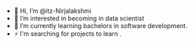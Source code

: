 - 👋 Hi, I’m @itz-Nirjalakshmi
- 👀 I’m interested in becoming in data scientist
- 🌱 I’m currently learning bachelors in software development.
- ⚡ I'm searching for projects to learn .

<!---
itz-Nirjalakshmi/itz-Nirjalakshmi is a ✨ special ✨ repository because its `README.md` (this file) appears on your GitHub profile.
You can click the Preview link to take a look at your changes.
--->
